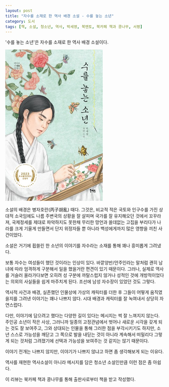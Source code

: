 ```yaml
---
layout: post
title: "자수를 소재로 한 역사 배경 소설 - 수를 놓는 소년"
category: 도서
tags: [책, 소설, 청소년, 역사, 박세영, 북멘토, 북카페 책과 콩나무, 서평]
---
```


'수를 놓는 소년'은
자수를 소재로 한 역사 배경 소설이다.

![표지](/images/book/embroidering-boy-book-h480.jpg)

소설의 배경은 병자호란(丙子胡亂) 때다.
그것은, 비교적 적은 국토와 인구수를 가진 상대적 소국임에도
나름 주변국의 상황을 잘 살피며 국가를 잘 유지해오던 것에서 꼬꾸라져,
국제정세를 제대로 파악하지도 못한채 무리한 망언과 쓸데없는 고집을 부리다가
나라를 크게 기울게 만들면서
단지 위정자들 뿐 아니라 백성에게까지 많은 영향을 끼친 사건이었다.

소설은 거기에 휩쓸린 한 소년의 이야기를
자수라는 소재를 통해 꽤나 흥미롭게 그려냈다.

보통 자수는 여성들이 했던 것이라는 인상이 있다.
바깥양반/안주인라는 말처럼
괜히 남녀에 따라 엄격하게 구분해서 일을 했을거란 편견이 있기 때문이다.
그러나, 실제로 역사를 거슬러 올라가다보면
오히려 성 구분에 까탈스럽지 않거나
성적인 것에 개방적이었다는 의외의 사실들을 쉽게 마주치게 된다.
조선에 남성 자수장이 있었던 것도 그렇다.

역사적 사건과 배경, 실존했던 인물상에
가상의 캐릭터를 더한 후
그들이 어떻게 움직였을지를 그려낸 이야기는 꽤나 나쁘지 않다.
시대 배경과 캐릭터를 잘 녹여내서 상당히 자연스럽다.

다만, 이야기에 담으려고 했다는 다양한 길이 있다는 메시지는 썩 잘 느껴지지 않는다.
주인공 소년이 작은 사상, 그러니까 일종의 고정관념에서 벗어나 새로운 시각을 갖게 되는 것도 잘 보여주고,
그와 상대되는 인물을 통해 그러한 점을 부각시키기도 하지만,
소년 스스로 가능성을 깨닫고 그 쪽으로 발을 내딛는 것이 아니라
계속해서 떠밀리다 그렇게 되는 것처럼 그려졌기에
선택과 가능성을 보여주는 것 같지는 않기 때문이다.

이야기 전개는 나쁘지 않지만,
이야기가 나쁘지 않냐고 하면 좀 생각해보게 되는 이유다.

역사를 재현한 역사소설이 아니라
메시지를 담은 청소년 소설인만큼
이런 점은 좀 아쉽다.



<div class="im im-info">
이 리뷰는 북카페 책과 콩나무를 통해 출판사로부터 책을 받고 작성했다.
</div>
